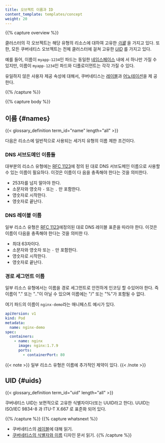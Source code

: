 ```yaml
---
title: 오브젝트 이름과 ID
content_template: templates/concept
weight: 20
---
```


{{% capture overview %}}

클러스터의 각 오브젝트는 해당 유형의 리소스에 대하여 고유한 [_이름_](#names) 을
가지고 있다. 또한, 모든 쿠버네티스 오브젝트는 전체 클러스터에 걸쳐 고유한
[_UID_](#uids) 를 가지고 있다.

예를 들어, 이름이 `myapp-1234`인 파드는 동일한
[네임스페이스](/ko/docs/concepts/overview/working-with-objects/namespaces/) 내에
서 하나만 가질 수 있지만, 이름이 `myapp-1234`인 파드와 디플로이먼트는 각각 가질
수 있다.

유일하지 않은 사용자 제공 속성에 대해서, 쿠버네티스는
[레이블](/ko/docs/concepts/overview/working-with-objects/labels/)과
[어노테이션](/ko/docs/concepts/overview/working-with-objects/annotations/)을 제
공한다.

{{% /capture %}}

{{% capture body %}}

## 이름 {#names}

{{< glossary_definition term_id="name" length="all" >}}

다음은 리소스에 일반적으로 사용되는 세가지 유형의 이름 제한 조건이다.

### DNS 서브도메인 이름들

대부분의 리소스 유형에는 [RFC 1123](https://tools.ietf.org/html/rfc1123)에 정의
된 대로 DNS 서브도메인 이름으로 사용할 수 있는 이름이 필요하다. 이것은 이름이 다
음을 충족해야 한다는 것을 의미한다.

- 253자를 넘지 말아야 한다.
- 소문자와 영숫자 `-` 또는 `.` 만 포함한다.
- 영숫자로 시작한다.
- 영숫자로 끝난다.

### DNS 레이블 이름

일부 리소스 유형은 [RFC 1123](https://tools.ietf.org/html/rfc1123)에정의된 대로
DNS 레이블 표준을 따라야 한다. 이것은 이름이 다음을 충족해야 한다는 것을 의미한
다.

- 최대 63자이다.
- 소문자와 영숫자 또는 `-` 만 포함한다.
- 영숫자로 시작한다.
- 영숫자로 끝난다.

### 경로 세그먼트 이름

일부 리소스 유형에서는 이름을 경로 세그먼트로 안전하게 인코딩 할 수있어야 한다.
즉 이름이 "." 또는 ".."이 아닐 수 있으며 이름에는 "/" 또는 "%"가 포함될 수 없다.

여기 파드의 이름이 `nginx-demo`라는 매니페스트 예시가 있다.

```yaml
apiVersion: v1
kind: Pod
metadata:
  name: nginx-demo
spec:
  containers:
    - name: nginx
      image: nginx:1.7.9
      ports:
        - containerPort: 80
```

{{< note >}} 일부 리소스 유형은 이름에 추가적인 제약이 있다. {{< /note >}}

## UID {#uids}

{{< glossary_definition term_id="uid" length="all" >}}

쿠버네티스 UID는 보편적으로 고유한 식별자이다(또는 UUID라고 한다). UUID는
ISO/IEC 9834-8 과 ITU-T X.667 로 표준화 되어 있다.

{{% /capture %}} {{% capture whatsnext %}}

- 쿠버네티스의
  [레이블](/ko/docs/concepts/overview/working-with-objects/labels/)에 대해 읽기.
- [쿠버네티스의 식별자와 이름](https://git.k8s.io/community/contributors/design-proposals/architecture/identifiers.md)
  디자인 문서 읽기. {{% /capture %}}
